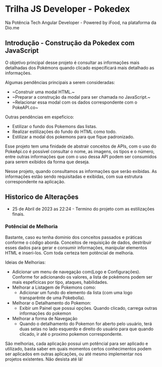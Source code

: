 # Trilha JS Developer - Pokedex

Na Potência Tech Angular Developer - Powered by iFood, na plataforma da Dio.me

## Introdução - Construção da Pokedex com JavaScript
O objetivo principal desse projeto é consultar as informações mais detalhadas dos Pokémons quando clicado especificará mais detalhado as informações.

Algumas pendências principais a serem consideradas:

* ~Construir uma modal HTML.~
* ~Preparar a construção da modal para ser chamada no JavaScript.~
* ~Relacionar essa modal com os dados correspondente com o PokeAPI.co~

Outras pendências em espeficico:

* Estilizar o fundo dos Pokemons das listas.
* Realizar estilizações do fundo do HTML como todo.
* Estilizar a modal dos pokemons para que fique padronizado.

Esse projeto tem uma finidade de abstrair conceitos de APIs, com o uso do PokeApi.co é possível consultar o nome, as imagens, os tipos e o número, entre outras informações que com o uso dessa API podem ser consumidos para serem exibidos da forma que deseja.

Nesse projeto, quando consultamos as informações que serão exibidas. As informações estão sendo requisitadas e exibidas, com sua estrutura correspondente na aplicação.

## Historico de Alterações

* 25 de Abril de 2023 as 22:24 - Termino do projeto com as estilizações finais.

### Potêncial de Melhoria

Bastante, caso eu tenha dominio dos conceitos passados e práticas conforme o código aborda. Conceitos de requisição de dados, destribuir esses dados para gerar e consumir informações, manipular elementos HTML e inseri-los. Com toda certeza tem potêncial de melhoria.

Ideias de Melhorias:

* Adicionar um menu de navegação com(Logo e Configurações).
    Conforme for adicionando os valores, a lista de pokémons podem ser mais espefícicas por tipo, ataques, habilidades.
* Melhorar a Listagem de Pokemons como:
    * Adicionar um fundo do elemento da lista (com uma logo transparênte de uma Pokebolla).
* Melhorar o Detalhamento do Pokemon:
    * Exibir um Painel que possui opções.
      Quando clicado, carrega outras informações do pokemon
* Melhorar a forma de Navegação
    * Quando o detalhamento do Pokemon for aberto pelo usuário, terá duas setas no lado esquerdo e direito do usuário para que quando clicado, ir até o proximo pokemon correspondente.

São melhorias, cada aplicação possui um potêncial para ser aplicado e utilizado, basta saber em quais momentos certos conhecimentos podem ser aplicados em outras aplicações, ou até mesmo implementar nos projetos existentes. Não desista até lá!